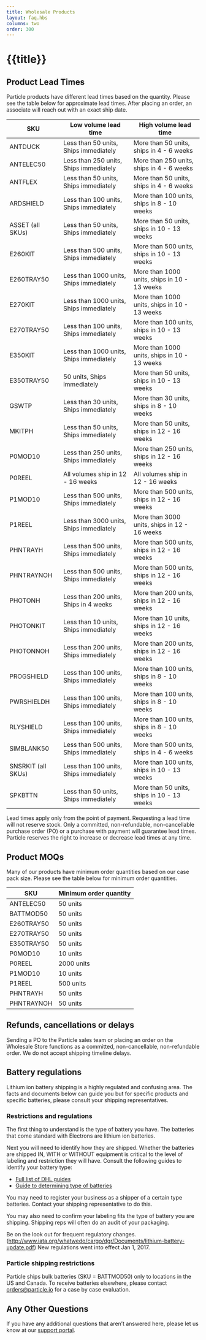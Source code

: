 ```yaml
---
title: Wholesale Products
layout: faq.hbs
columns: two
order: 300
---
```


# {{title}}

## Product Lead Times

Particle products have different lead times based on the quantity. Please see the table below for approximate lead times. After placing an order, an associate will reach out with an exact ship date. 

SKU | Low volume lead time | High volume lead time
------------ | ------------- | -------------
ANTDUCK | Less than 50 units, Ships immediately | More than 50 units, ships in 4 - 6 weeks
ANTELEC50 | Less than 250 units, Ships immediately | More than 250 units, ships in 4 - 6 weeks
ANTFLEX | Less than 50 units, Ships immediately | More than 50 units, ships in 4 - 6 weeks
ARDSHIELD | Less than 100 units, Ships immediately | More than 100 units, ships in 8 - 10 weeks
ASSET (all SKUs) | Less than 50 units, Ships immediately | More than 50 units, ships in 10 - 13 weeks 
E260KIT | Less than 500 units, Ships immediately | More than 500 units, ships in 10 - 13 weeks
E260TRAY50 | Less than 1000 units, Ships immediately | More than 1000 units, ships in 10 - 13 weeks
E270KIT | Less than 1000 units, Ships immediately | More than 1000 units, ships in 10 - 13 weeks
E270TRAY50 | Less than 100 units, Ships immediately | More than 100 units, ships in 10 - 13 weeks
E350KIT | Less than 1000 units, Ships immediately | More than 1000 units, ships in 10 - 13 weeks
E350TRAY50 | 50 units, Ships immediately | More than 50 units, ships in 10 - 13 weeks
GSWTP | Less than 30 units, Ships immediately | More than 30 units, ships in 8 - 10 weeks
MKITPH | Less than 50 units, Ships immediately | More than 50 units, ships in 12 - 16 weeks
P0MOD10 | Less than 250 units, Ships immediately | More than 250 units, ships in 12 - 16 weeks
P0REEL | All volumes ship in 12 - 16 weeks | All volumes ship in 12 - 16 weeks
P1MOD10 | Less than 500 units, Ships immediately | More than 500 units, ships in 12 - 16 weeks
P1REEL | Less than 3000 units, Ships immediately | More than 3000 units, ships in 12 - 16 weeks
PHNTRAYH | Less than 500 units, Ships immediately | More than 500 units, ships in 12 - 16 weeks
PHNTRAYNOH | Less than 500 units, Ships immediately | More than 500 units, ships in 12 - 16 weeks
PHOTONH | Less than 200 units, Ships in 4 weeks | More than 200 units, ships in 12 - 16 weeks
PHOTONKIT | Less than 10 units, Ships immediately | More than 10 units, ships in 12 - 16 weeks
PHOTONNOH | Less than 200 units, Ships immediately | More than 200 units, ships in 12 - 16 weeks
PROGSHIELD | Less than 100 units, Ships immediately | More than 100 units, ships in 8 - 10 weeks
PWRSHIELDH | Less than 100 units, Ships immediately | More than 100 units, ships in 8 - 10 weeks
RLYSHIELD | Less than 100 units, Ships immediately | More than 100 units, ships in 8 - 10 weeks
SIMBLANK50 | Less than 500 units, Ships immediately | More than 500 units, ships in 4 - 6 weeks
SNSRKIT (all SKUs) | Less than 100 units, Ships immediately | More than 100 units, ships in 10 - 13 weeks
SPKBTTN | Less than 50 units, Ships immediately | More than 50 units, ships in 10 - 13 weeks


Lead times apply only from the point of payment. Requesting a lead time will not reserve stock. Only a committed, non-refundable, non-cancellable purchase order (PO) or a purchase with payment will guarantee lead times. Particle reserves the right to increase or decrease lead times at any time. 

## Product MOQs

Many of our products have minimum order quantities based on our case pack size. Please see the table below for minimum order quantities.

SKU | Minimum order quantity
------------ | -------------
ANTELEC50 | 50 units
BATTMOD50 | 50 units
E260TRAY50 | 50 units
E270TRAY50 | 50 units
E350TRAY50 | 50 units
P0MOD10 | 10 units
P0REEL | 2000 units
P1MOD10 | 10 units
P1REEL | 500 units
PHNTRAYH | 50 units
PHNTRAYNOH | 50 units

## Refunds, cancellations or delays

Sending a PO to the Particle sales team or placing an order on the Wholesale Store functions as a committed, non-cancellable, non-refundable order. We do not accept shipping timeline delays. 

## Battery regulations

Lithium ion battery shipping is a highly regulated and confusing area. The facts and documents below can guide you but for specific products and specific batteries, please consult your shipping representatives. 

### Restrictions and regulations

The first thing to understand is the type of battery you have. The batteries that come standard with Electrons are lithium ion batteries. 

Next you will need to identify how they are shipped. Whether the batteries are shipped IN, WITH or WITHOUT equipment is critical to the level of labeling and restriction they will have. Consult the following guides to identify your battery type: 
- [Full list of DHL guides](http://www.dhl.com/en/express/shipping/shipping_advice/lithium_batteries.html#guides_materials)
- [Guide to determining type of batteries](http://www.dhl.com/content/dam/downloads/g0/express/shipping/lithium_batteries/lithium_ion_batteries_regulations.pdf)

You may need to register your business as a shipper of a certain type batteries. Contact your shipping representative to do this.

You may also need to confirm your labeling fits the type of battery you are shipping. Shipping reps will often do an audit of your packaging. 

Be on the look out for frequent regulatory changes.(http://www.iata.org/whatwedo/cargo/dgr/Documents/lithium-battery-update.pdf) New regulations went into effect Jan 1, 2017.

### Particle shipping restrictions
Particle ships bulk batteries (SKU = BATTMOD50) only to locations in the US and Canada. To receive batteries elsewhere, please contact orders@particle.io for a case by case evaluation. 

## Any Other Questions

If you have any additional questions that aren’t answered here, please let us know at our [support portal](https://support.particle.io).

